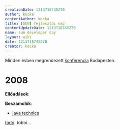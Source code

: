 ```yaml
---
creationDate: 1213718745270 
author: kocka 
contentAuthor: kocka 
title: [SUN] fejlesztői nap 
contentUpdateDate: 1213718745270 
name: sun developer day 
layout: wiki 
date: 1213718745270 
creator: kocka 
---
```

Minden évben megrendezett [konferencia](konferencia.html) Budapesten.

# 2008

__Ellőadások__:

__Beszámolók__:

*   [java technics](http://jtechnics.anzix.net/2008/06/sun-fejleszti-nap-aka-open-source.html)



[todo](TODO.html): többi...
